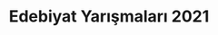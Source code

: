 ---
layout: category
headline: "Edebiyat Yarışmaları 2021"
title: "Edebiyat Yarışmaları 2021"
subline: "<ul class='nav flex-column'>
   <li class='nav-item'><a class='nav-link' href='/aralik-2021-yarismalar/'>Aralık 2021 Yarışmaları</a></li>
   <li class='nav-item'><a class='nav-link' href='/kasim-2021-yarismalar/'>Kasım 2021 Yarışmaları</a></li>
   <li class='nav-item'><a class='nav-link' href='/ekim-2021-yarismalar/'>Ekim 2021 Yarışmaları</a></li>
   <li class='nav-item'><a class='nav-link' href='/eylul-2021-yarismalar/'>Eylül 2021 Yarışmaları</a></li>
   <li class='nav-item'><a class='nav-link' href='/agustos-2021-yarismalar/'>Ağustos 2021 Yarışmaları</a></li>
   <li class='nav-item'><a class='nav-link' href='/temmuz-2021-yarismalar/'>Temmuz 2021 Yarışmaları</a></li>
   <li class='nav-item'><a class='nav-link' href='/haziran-2021-yarismalar/'>Haziran 2021 Yarışmaları</a></li>
   <li class='nav-item'><a class='nav-link' href='/mayis-2021-yarismalar/'>Mayıs 2021 Yarışmaları</a></li>
   <li class='nav-item'><a class='nav-link' href='/nisan-2021-yarismalar/'>Nisan 2021 Yarışmaları</a></li>
   <li class='nav-item'><a class='nav-link' href='/mart-2021-yarismalar/'>Mart 2021 Yarışmaları</a></li>
   <li class='nav-item'><a class='nav-link' href='/subat-2021-yarismalar/'>Şubat 2021 Yarışmaları</a></li>
   <li class='nav-item'><a class='nav-link' href='/ocak-2021-yarismalar/'>Ocak 2021 Yarışmaları</a></li>
</ul>"
permalink: "2021-edebiyat-yarismalari/"
description: "2021 yılında düzenlenmiş olan tüm edebiyat yarışmalarını bu sayfadan ay-ay görüntüleyebilirsiniz."
showEmpty: false
---